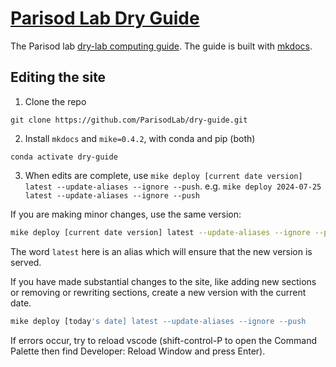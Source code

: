 # [Parisod Lab Dry Guide](http://parisodlab.org/dry-guide/)

The Parisod lab [dry-lab computing guide](http://parisodlab.org/dry-guide/). The guide is built with [mkdocs](http://www.mkdocs.org/).

## Editing the site

1. Clone the repo

```
git clone https://github.com/ParisodLab/dry-guide.git
```

2. Install `mkdocs` and `mike=0.4.2`, with conda and pip (both)

```
conda activate dry-guide

```

3. When edits are complete, use `mike deploy [current date version] latest --update-aliases --ignore --push`.
e.g. `mike deploy 2024-07-25 latest --update-aliases --ignore --push`	

If you are making minor changes, use the same version:

```bash
mike deploy [current date version] latest --update-aliases --ignore --push
```

The word `latest` here is an alias which will ensure that the new version is served.


If you have made substantial changes to the site, like adding new sections or removing or rewriting sections, create a new version with the current date.

```bash
mike deploy [today's date] latest --update-aliases --ignore --push
```

If errors occur, try to reload vscode (shift-control-P to open the Command Palette then find Developer: Reload Window and press Enter).